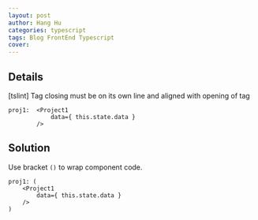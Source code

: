 ```yaml
---
layout: post
author: Hang Hu
categories: typescript
tags: Blog FrontEnd Typescript 
cover: 
---
```

## Details

[tslint] Tag closing must be on its own line and aligned with opening of tag

```
proj1:  <Project1
            data={ this.state.data }
        />
```


## Solution


Use bracket `()` to wrap component code.


```
proj1: (
    <Project1
        data={ this.state.data }
    />
)
```
